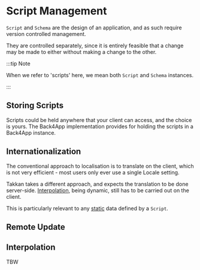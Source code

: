# Script Management

`Script` and `Schema` are the design of an application, and as such require version controlled management.

They are controlled separately, since it is entirely feasible that a change may be made to either without making a change to the other.

:::tip Note

When we refer to 'scripts' here, we mean both `Script` and `Schema` instances.

:::

##  Storing Scripts

Scripts could be held anywhere that your client can access, and the choice is yours.  The Back4App implementation provides
for holding the scripts in a Back4App instance. 
 

## Internationalization

The conventional approach to localisation is to translate on the client, which is not very efficient - most users only ever use a single Locale setting.

Takkan takes a different approach, and expects the translation to be done server-side. [Interpolation](#interpolation), being dynamic, still has to be carried out on the client.

This is particularly relevant to any [static](precept-script.md#dynamic-vs-static-data) data defined by a `Script`.


## Remote Update





## Interpolation

 
TBW